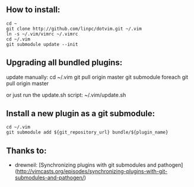 How to install:
-----------------------
    cd ~
    git clone http://github.com/linpc/dotvim.git ~/.vim
    ln -s ~/.vim/vimrc ~/.vimrc
    cd ~/.vim
    git submodule update --init

Upgrading all bundled plugins:
-----------------------
update manually:
    cd ~/.vim
    git pull origin master
    git submodule foreach git pull origin master

or just run the update.sh script:
    ~/.vim/update.sh

Install a new plugin as a git submodule:
-----------------------
    cd ~/.vim
    git submodule add ${git_repository_url} bundle/${plugin_name}

Thanks to:
-----------------------
* drewneil: [Synchronizing plugins with git submodules and pathogen] (http://vimcasts.org/episodes/synchronizing-plugins-with-git-submodules-and-pathogen/)
